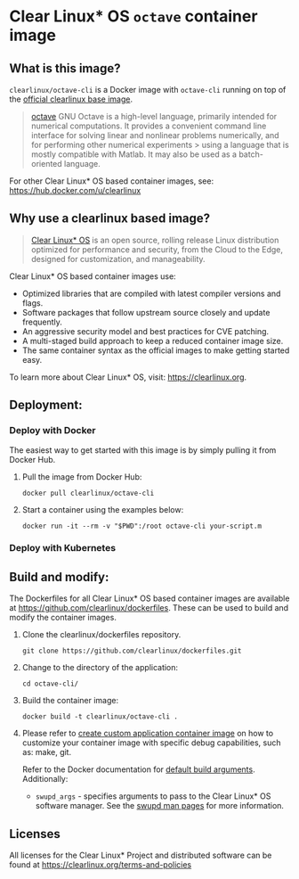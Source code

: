 # Clear Linux* OS `octave` container image

<!-- Required -->
## What is this image?

`clearlinux/octave-cli` is a Docker image with `octave-cli` running on top of the
[official clearlinux base image](https://hub.docker.com/_/clearlinux). 

<!-- application introduction -->
> [octave](https://www.octave.org/) GNU Octave is a high-level language, primarily intended for numerical computations. 
> It provides a convenient command line interface for solving linear and nonlinear problems numerically, and for performing other numerical experiments > using a language that is mostly compatible with Matlab. It may also be used as a batch-oriented language.

For other Clear Linux* OS
based container images, see: https://hub.docker.com/u/clearlinux

## Why use a clearlinux based image?

<!-- CL introduction -->
> [Clear Linux* OS](https://clearlinux.org/) is an open source, rolling release
> Linux distribution optimized for performance and security, from the Cloud to
> the Edge, designed for customization, and manageability.

Clear Linux* OS based container images use:
* Optimized libraries that are compiled with latest compiler versions and
  flags.
* Software packages that follow upstream source closely and update frequently.
* An aggressive security model and best practices for CVE patching.
* A multi-staged build approach to keep a reduced container image size.
* The same container syntax as the official images to make getting started
  easy. 

To learn more about Clear Linux* OS, visit: https://clearlinux.org.

<!-- Required -->
## Deployment:

### Deploy with Docker
The easiest way to get started with this image is by simply pulling it from
Docker Hub. 


1. Pull the image from Docker Hub: 
    ```
    docker pull clearlinux/octave-cli
    ```

2. Start a container using the examples below:

    ```
    docker run -it --rm -v "$PWD":/root octave-cli your-script.m
    ```
    
<!-- Optional -->
### Deploy with Kubernetes

<!-- Required -->
## Build and modify:

The Dockerfiles for all Clear Linux* OS based container images are available at
https://github.com/clearlinux/dockerfiles. These can be used to build and
modify the container images.

1. Clone the clearlinux/dockerfiles repository.
    ```
    git clone https://github.com/clearlinux/dockerfiles.git
    ```

2. Change to the directory of the application:
    ```
    cd octave-cli/
    ```

3. Build the container image:
    ```
    docker build -t clearlinux/octave-cli .
    ```
4. Please refer to [create custom application container image](https://docs.01.org/clearlinux/latest/guides/maintenance/container-image-modify.html) on how to customize your container image with specific debug capabilities, such as: make, git.

   Refer to the Docker documentation for [default build arguments](https://docs.docker.com/engine/reference/builder/#arg).
   Additionally:
   
   - `swupd_args` - specifies arguments to pass to the Clear Linux* OS software
     manager. See the [swupd man pages](https://github.com/clearlinux/swupd-client/blob/master/docs/swupd.1.rst#options)
     for more information.

<!-- Required -->
## Licenses

All licenses for the Clear Linux* Project and distributed software can be found
at https://clearlinux.org/terms-and-policies
